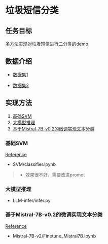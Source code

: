 # 垃圾短信分类

## 任务目标

多方法实现对垃圾短信进行二分类的demo

## 数据介绍

* [数据集1](https://momodel.cn/explore/5f9ae243cae5285cd734b91f?type=dataset)

* [数据集2](https://github.com/hrwhisper/SpamMessage/blob/master/data/%E5%B8%A6%E6%A0%87%E7%AD%BE%E7%9F%AD%E4%BF%A1.txt)

## 实现方法

1. [基础SVM](#基础SVM)
2. [大模型推理](#大模型推理)
3. [基于Mistral-7B-v0.2的微调实现文本分类](#大模型微调)

<a name="基础svm"></a>
### 基础SVM

[Reference](https://github.com/CuiCh/Spam_Message_Classification)

- SVM/classifier.ipynb
>- 效果很不好，需要改进promot





<a name="大模型推理"></a>
### 大模型推理 

- LLM-infer/infer.py
  


<a name="大模型微调"></a>
### 基于Mistral-7B-v0.2的微调实现文本分类

 [Reference](https://github.com/mehdiir/Roberta-Llama-Mistral/tree/main)
- Mistral-7B-v2/Finetune_Mistral7B.ipynb